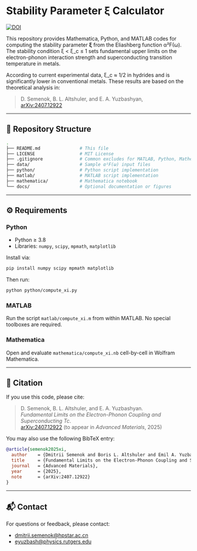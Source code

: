 # Stability Parameter ξ Calculator

[![DOI](https://zenodo.org/badge/DOI/10.5281/zenodo.15550102.svg)](https://doi.org/10.5281/zenodo.15550102)

This repository provides Mathematica, Python, and MATLAB codes for computing the stability parameter **ξ** from the Eliashberg function α²F(ω). The stability condition ξ < ξ_c ≤ 1 sets fundamental upper limits on the electron-phonon interaction strength and superconducting transition temperature in metals.

According to current experimental data, ξ_c ≈ 1/2 in hydrides and is significantly lower in conventional metals. These results are based on the theoretical analysis in:

> D. Semenok, B. L. Altshuler, and E. A. Yuzbashyan,  
> [arXiv:2407.12922](https://arxiv.org/abs/2407.12922)

---

## 📁 Repository Structure

```bash
.
├── README.md               # This file
├── LICENSE                 # MIT License
├── .gitignore              # Common excludes for MATLAB, Python, Mathematica
├── data/                   # Sample α²F(ω) input files
├── python/                 # Python script implementation
├── matlab/                 # MATLAB script implementation
├── mathematica/            # Mathematica notebook
└── docs/                   # Optional documentation or figures
```

---

## ⚙️ Requirements

### Python

- Python ≥ 3.8
- Libraries: `numpy`, `scipy`, `mpmath`, `matplotlib`

Install via:

```bash
pip install numpy scipy mpmath matplotlib
```

Then run:

```bash
python python/compute_xi.py
```

### MATLAB

Run the script `matlab/compute_xi.m` from within MATLAB. No special toolboxes are required.

### Mathematica

Open and evaluate `mathematica/compute_xi.nb` cell-by-cell in Wolfram Mathematica.

---

## 📝 Citation

If you use this code, please cite:

> D. Semenok, B. L. Altshuler, and E. A. Yuzbashyan.  
> *Fundamental Limits on the Electron-Phonon Coupling and Superconducting Tc*.  
> [arXiv:2407.12922](https://arxiv.org/abs/2407.12922) (to appear in *Advanced Materials*, 2025)

You may also use the following BibTeX entry:

```bibtex
@article{semenok2025xi,
  author    = {Dmitrii Semenok and Boris L. Altshuler and Emil A. Yuzbashyan},
  title     = {Fundamental Limits on the Electron-Phonon Coupling and Superconducting Tc},
  journal   = {Advanced Materials},
  year      = {2025},
  note      = {arXiv:2407.12922}
}
```

---

## 📬 Contact

For questions or feedback, please contact:
- [dmitrii.semenok@hpstar.ac.cn](mailto:dmitrii.semenok@hpstar.ac.cn)
- [eyuzbash@physics.rutgers.edu](mailto:eyuzbash@physics.rutgers.edu)
